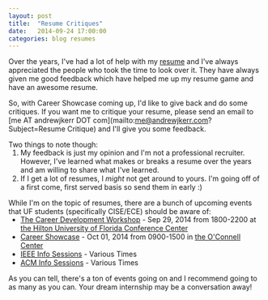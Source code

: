 ```yaml
---
layout: post
title:  "Resume Critiques"
date:   2014-09-24 17:00:00
categories: blog resumes
---
```

Over the years, I've had a lot of help with my [resume](http://andrewjkerr.github.io/resume.pdf) and I've always appreciated the people who took the time to look over it. They have always given me good feedback which have helped me up my resume game and have an awesome resume.

<style>
ul, ol {
	margin-top: -15px;
}
</style>

So, with Career Showcase coming up, I'd like to give back and do some critiques. If you want me to critique your resume, please send an email to [me AT andrewjkerr DOT com](mailto:me@andrewjkerr.com?Subject=Resume Critique) and I'll give you some feedback.

Two things to note though:

1. My feedback is just my opinion and I'm not a professional recruiter. However, I've learned what makes or breaks a resume over the years and am willing to share what I've learned.
2. If I get a lot of resumes, I _might_ not get around to yours. I'm going off of a first come, first served basis so send them in early :)

While I'm on the topic of resumes, there are a bunch of upcoming events that UF students (specifically CISE/ECE) should be aware of:

* [The Career Development Workshop](https://www.cise.ufl.edu/careerworkshop/index.shtml) - Sep 29, 2014 from 1800-2200 at [the Hilton University of Florida Conference Center](https://www.google.com/maps/place/Hilton+University+Of+Florida+Conference+Center+Gainesville/@29.636699,-82.37397,17z/data=!3m1!4b1!4m2!3m1!1s0x0:0x65c4942b63b31ec0)
* [Career Showcase](http://www.crc.ufl.edu/employers/employerCareerShowcase.html) - Oct 01, 2014 from 0900-1500 in [the O'Connell Center](https://www.google.com/maps/place/o'connell+center/@29.64981,-82.35067,15z/data=!4m2!3m1!1s0x0:0xcdc7ad98656bfefd?sa=X&ei=oTkjVPiAMcz8oQTNi4KABg&ved=0CKIBEPwSMBI)
* [IEEE Info Sessions](http://ieee.ece.ufl.edu) - Various Times
* [ACM Info Sessions](http://acm.cise.ufl.edu/) - Various Times

As you can tell, there's a ton of events going on and I recommend going to as many as you can. Your dream internship may be a conversation away!

<!-- Yes, I ended on a sappy point. -->
<!-- If you're reading this and ever want to chat about your career path, hit me up. -->